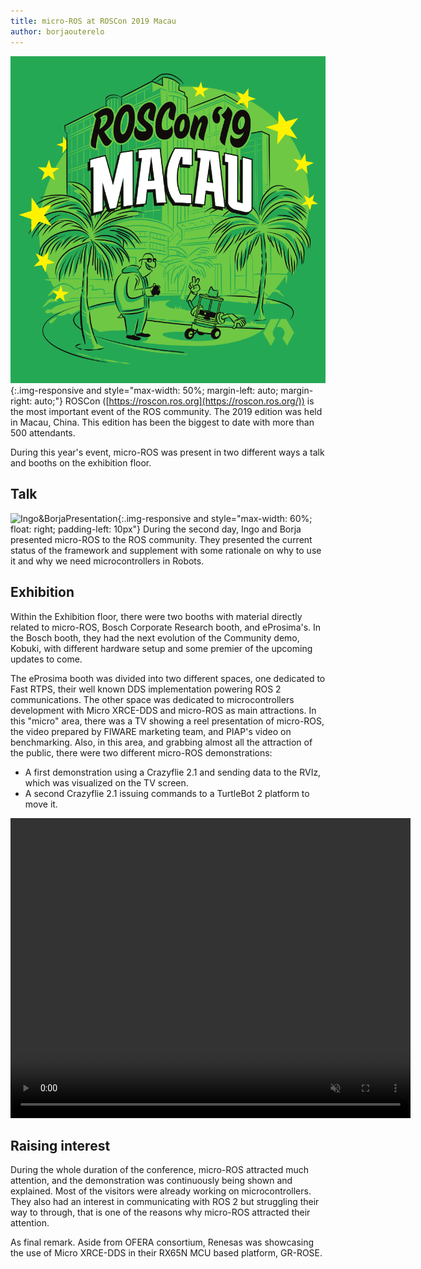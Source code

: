 ```yaml
---
title: micro-ROS at ROSCon 2019 Macau
author: borjaouterelo 
---
```


![ROSCon2019Macau](/img/posts/ROSConMacau.png){:.img-responsive and style="max-width: 50%; margin-left: auto; margin-right: auto;"}
ROSCon ([https://roscon.ros.org](https://roscon.ros.org/)) is the most important event of the ROS community. 
The 2019 edition was held in Macau, China.
This edition has been the biggest to date with more than 500 attendants.

During this year's event, micro-ROS was present in two different ways a talk and booths on the exhibition floor.

## Talk

![Ingo&BorjaPresentation](https://pbs.twimg.com/media/EIRm9RPXYAAKwnN?format=jpg&name=large){:.img-responsive and style="max-width: 60%; float: right; padding-left: 10px"}
During the second day, Ingo and Borja presented micro-ROS to the ROS community.
They presented the current status of the framework and supplement with some rationale on why to use it and why we need microcontrollers in Robots.

## Exhibition

Within the Exhibition floor, there were two booths with material directly related to micro-ROS, Bosch Corporate Research booth, and eProsima's.
In the Bosch booth, they had the next evolution of the Community demo, Kobuki, with different hardware setup and some premier of the upcoming updates to come.

The eProsima booth was divided into two different spaces, one dedicated to Fast RTPS, their well known DDS implementation powering ROS 2 communications.
The other space was dedicated to microcontrollers development with Micro XRCE-DDS and micro-ROS as main attractions.
In this "micro" area, there was a TV showing a reel presentation of micro-ROS, the video prepared by FIWARE marketing team, and PIAP's video on benchmarking.
Also, in this area, and grabbing almost all the attraction of the public, there were two different micro-ROS demonstrations:
* A first demonstration using a Crazyflie 2.1 and sending data to the RVIz, which was visualized on the TV screen.
* A second Crazyflie 2.1 issuing commands to a TurtleBot 2 platform to move it.

<video width="640" height="480" align="middle" autoplay loop muted>
    <source src="/img/posts/2019-11-01-micro-ROS-at-ROSCon2019.mp4" type="video/mp4">
</video>

## Raising interest

During the whole duration of the conference, micro-ROS attracted much attention, and the demonstration was continuously being shown and explained.
Most of the visitors were already working on microcontrollers. They also had an interest in communicating with ROS 2 but struggling their way to through, that is one of the reasons why micro-ROS attracted their attention.

As final remark.
Aside from OFERA consortium, Renesas was showcasing the use of Micro XRCE-DDS in their  RX65N MCU based platform, GR-ROSE.

